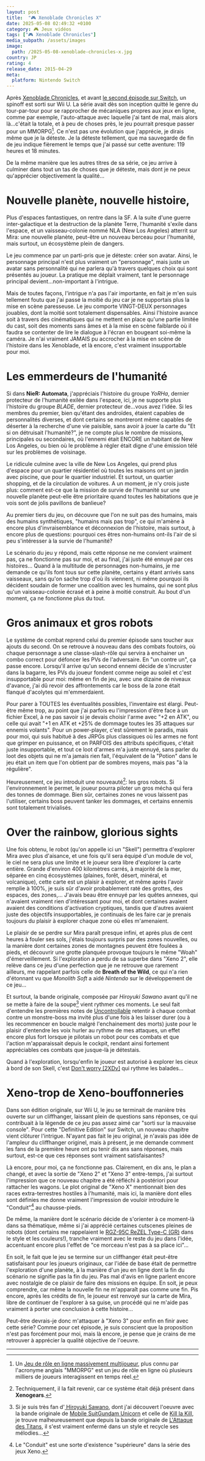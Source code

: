 ```yaml
---
layout: post
title:  "🎮 Xenoblade Chronicles X"
date: 2025-05-08 02:49:32 +0100
category: 🎮 Jeux vidéos
tags: ["🎮 Xenoblade Chronicles"]
media_subpath: /assets/images
image:
  path: /2025-05-08-xenoblade-chronicles-x.jpg
country: JP
rating: 4
release_date: 2015-04-29
meta:
  platform: Nintendo Switch
---
```


Après [Xenoblade Chronicles](/posts/xenoblade-chronicles), et avant [le second épisode sur Switch](/posts/xenoblade-chronicles-2), un spinoff est sorti sur Wii U. La série avait dès son inception quitté le genre du tour-par-tour pour se rapprocher de mécaniques propres aux jeux en ligne, comme par exemple, l'auto-attaque avec laquelle j'ai tant de mal, mais alors là...c'était la totale, et à peu de choses près, le jeu pourrait presque passer pour un MMORPG[^1]. Ce n'est pas une évolution que j'apprécie, je dirais même que je la déteste. Je la déteste tellement, que ma sauvegarde de fin de jeu indique fièrement le temps que j'ai passé sur cette aventure: 119 heures et 18 minutes.

De la même manière que les autres titres de sa série, ce jeu arrive à culminer dans tout un tas de choses que je déteste, mais dont je ne peux qu'apprécier objectivement la qualité...

# Nouvelle planète, nouvelle histoire, 

Plus d'espaces fantastiques, on rentre dans la SF. A la suite d'une guerre inter-galactique et la destruction de la planète Terre, l'humanité s'exile dans l'espace, et un vaisseau-colonie nommé NLA (New Los Angeles) atterrit sur Mira: une nouvelle planète, peut-être un nouveau berceau pour l'humanité, mais surtout, un écosystème plein de dangers.

Le jeu commence par un parti-pris que je déteste: créer son avatar. Ainsi, le personnage principal n'est plus vraiment un "personnage", mais juste un avatar sans personnalité qui ne parlera qu'à travers quelques choix qui sont présentés au joueur. La pratique me déplait vraiment, tant le personnage principal devient...non-important à l'intrigue.

Mais de toutes façons, l'intrigue n'a pas l'air importante, en fait je m'en suis tellement foutu que j'ai passé la moitié du jeu car je ne supportais plus la mise en scène paresseuse. Le jeu comporte VINGT-DEUX personnages jouables, dont la moitié sont totalement dispensables. Ainsi l'histoire avance soit à travers des cinématiques qui ne mettent en place qu'une partie limitée du cast, soit des moments sans âmes et à la mise en scène faiblarde où il faudra se contenter de lire le dialogue à l'écran en bougeant soi-même la caméra. Je n'ai vraiment JAMAIS pu accrocher à la mise en scène de l'histoire dans les Xenoblade, et là encore, c'est vraiment insupportable pour moi.

# Les emmerdeurs de l'humanité

Si dans **NieR: Automata**, j'appréciais l'histoire du groupe *YoRHa*, dernier protecteur de l'humanité exilée dans l'espace, ici, je ne supporte plus l'histoire du groupe *BLADE*, dernier protecteur de...vous avez l'idée. Si les membres du premier, bien qu'étant des androïdes, étaient capables de personnalités diverses, et dont certains se montreront même capables de déserter à la recherche d'une vie paisible, sans avoir à jouer la carte du "Et si on détruisait l'humanité?", je ne compte plus le nombre de missions, principales ou secondaires, où l'ennemi était ENCORE un habitant de New Los Angeles, ou bien où le problème à régler était digne d'une émission télé sur les problèmes de voisinage.

Le ridicule culmine avec la ville de New Los Angeles, qui prend plus d'espace pour un quartier résidentiel où toutes les maisons ont un jardin avec piscine, que pour le quartier industriel. Et surtout, un quartier shopping, et de la circulation de voitures. A un moment, je n'y crois juste plus: comment est-ce que la mission de survie de l'humanité sur une nouvelle planète peut-elle être prioritaire quand toutes les habitations que je vois sont de jolis pavillons de banlieue?

Au premier tiers du jeu, on découvre que l'on ne suit pas des humains, mais des humains synthétiques, "humains mais pas trop", ce qui m'amène à encore plus d'invraisemblance et déconnexion de l'histoire, mais surtout, à encore plus de questions: pourquoi ces êtres non-humains ont-ils l'air de si peu s'intéresser à la survie de l'humanité?

Le scénario du jeu y répond, mais cette réponse ne me convient vraiment pas, ça ne fonctionne pas sur moi, et au final, j'ai juste été ennuyé par ces histoires... Quand à la multitude de personnages non-humains, je me demande ce qu'ils font tous sur cette planète, certains y étant arrivés sans vaisseaux, sans qu'on sache trop d'où ils viennent, ni même pourquoi ils décident soudain de former une coalition avec les humains, qui ne sont plus qu'un vaisseau-colonie écrasé et à peine à moitié construit. Au bout d'un moment, ça ne fonctionne plus du tout.

# Gros animaux et gros robots

Le système de combat reprend celui du premier épisode sans toucher aux ajouts du second. On se retrouve à nouveau dans des combats foutoirs, où chaque personnage a une classe-slash-rôle qui servira à enchainer un combo correct pour défoncer les PVs de l'adversaire. En "un contre un", ça passe encore. Lorsqu'il arrive qu'un second ennemi décide de s'incruster dans la bagarre, les PVs du joueur fondent comme neige au soleil et c'est insupportable pour moi: même en fin de jeu, avec une dizaine de niveaux d'avance, j'ai dû revoir des affrontements car le boss de la zone était flanqué d'acolytes qui m'emmerdaient.

Pour parer à TOUTES les éventualités possibles, l'inventaire est élargi. Peut-être même trop, au point que j'ai parfois eu l'impression d'être face à un fichier Excel, à ne pas savoir si je devais choisir l'arme avec "+2 en ATK", ou celle qui avait "+1 en ATK et +25% de dommage toutes les 35 attaques sur ennemis volants". Pour un power-player, c'est sûrement le paradis, mais pour moi, qui suis habitué à des JRPGs plus classiques où les armes ne font que grimper en puissance, et on PARFOIS des attributs spécifiques, c'était juste insupportable, et tout ce loot d'armes m'a juste ennuyé, sans parler du loot des objets qui ne m'a jamais rien fait, l'équivalent de la "Potion" dans le jeu était un item que l'on obtient par de sombres moyens, mais pas "à la régulière".

Heureusement, ce jeu introduit une nouveauté[^2]: les gros robots. Si l'environnement le permet, le joueur pourra piloter un gros mécha qui fera des tonnes de dommage. Bien sûr, certaines zones ne vous laissent pas l'utiliser, certains boss peuvent tanker les dommages, et certains ennemis sont totalement trivialisés.

# Over the rainbow, glorious sights

Une fois obtenu, le robot (qu'on appelle ici un "Skell") permettra d'explorer Mira avec plus d'aisance, et une fois qu'il sera équipé d'un module de vol, le ciel ne sera plus une limite et le joueur sera libre d'explorer la carte entière. Grande d'environ 400 kilomètres carrés, à majorité de la mer, séparée en cinq écosystèmes (plaines, forêt, désert, minéral, et volcanique), cette carte est un plaisir à explorer, et même après l'avoir remplie à 100%, je suis sûr d'avoir probablement raté des grottes, des espaces, des zones,... J'avais beau être ennuyé par les quêtes annexes, qui n'avaient vraiment rien d'intéressant pour moi, et dont certaines avaient avaient des conditions d'activation cryptiques, tandis que d'autres avaient juste des objectifs insupportables, je continuais de les faire car je prenais toujours du plaisir à explorer chaque zone où elles m'amenaient.

Le plaisir de se perdre sur Mira paraît presque infini, et après plus de cent heures à fouler ses sols, j'étais toujours surpris par des zones nouvelles, ou la manière dont certaines zones de montagnes peuvent être foulées à pieds, et découvrir une grotte planquée provoque toujours le même "Woah" d'émerveillement. Si l'exploration a perdu de sa superbe dans "Xeno 2", elle relève dans ce jeu d'une perfection que je ne retrouve que rarement ailleurs, me rappelant parfois celle de **Breath of the Wild**, ce qui n'a rien d'étonnant vu que *Monolith Soft* a aidé *Nintendo* sur le développement de ce jeu...

Et surtout, la bande originale, composée par *Hiroyuki Sawano* avant qu'il ne se mette à faire de la soupe[^3] vient rythmer ces moments. Le seul fait d'entendre les premières notes de [<i class="fab fa-youtube"></i> Uncontrollable](https://www.youtube.com/watch?v=CbKF5y5pF6w) retentir à chaque combat contre un monstre-boss ma invité plus d'une fois à les laisser durer (ou à les recommencer en boucle malgré l'enchainement des morts) juste pour le plaisir d'entendre les voix hurler au rythme de mes attaques, un effet encore plus fort lorsque je pilotais un robot pour ces combats et que l'action m'apparaissait depuis le cockpit, rendant ainsi fortement appréciables ces combats que jusque-là je détestais.

Quand à l'exploration, lorsqu'enfin le joueur est autorisé à explorer les cieux à bord de son Skell, c'est [<i class="fab fa-youtube"></i> Don't worry [2XDv]](https://www.youtube.com/watch?v=bsdvftkuZJY) qui rythme les balades...

# Xeno-trop de Xeno-bouffonneries

Dans son édition originale, sur Wii U, le jeu se terminait de manière très ouverte sur un cliffhanger, laissant plein de questions sans réponses, ce qui contribuait à la légende de ce jeu pas assez aimé car "sorti sur la mauvaise console". Pour cette "Definitive Edition" sur Switch, un nouveau chapitre vient clôturer l'intrigue. N'ayant pas fait le jeu original, je n'avais pas idée de l'ampleur du cliffhanger originel, mais à présent, je me demande comment les fans de la première heure ont pu tenir dix ans sans réponses, mais surtout, est-ce que ces réponses sont vraiment satisfaisantes?

Là encore, pour moi, ça ne fonctionne pas. Clairement, en dix ans, le plan a changé, et avec la sortie de "Xeno 2" et "Xeno 3" entre-temps, j'ai surtout l'impression que ce nouveau chapitre a été réfléchi à postériori pour rattacher les wagons. Le plot original de "Xeno X" mentionnait bien des races extra-terrestres hostiles à l'humanité, mais ici, la manière dont elles sont définies me donne vraiment l'impression de vouloir introduire le "Conduit"[^4] au chausse-pieds.

De même, la manière dont le scénario décide de s'orienter à ce moment-là dans sa thématique, même si j'ai apprécié certaines cutscenes pleines de robots (dont certains me rappelaient le [RGZ-95C ReZEL Type-C (GR)](https://gundam.fandom.com/wiki/RGZ-95C_ReZEL_Type-C_(GR)) dans le style et les couleurs!), tranche vraiment avec le reste du jeu dans l'idée, accentuant encore plus l'effet de "ce morceau n'est pas à sa place ici"...

En soit, le fait que le jeu se termine sur un cliffhanger était peut-être satisfaisant pour les joueurs originaux, car l'idée de base était de permettre l'exploration d'une planète, à la manière d'un jeu en ligne dont la fin du scénario ne signifie pas la fin du jeu. Pas mal d'avis en ligne parlent encore avec nostalgie de ce plaisir de faire des missions en équipe. En soit, je peux comprendre, car même la nouvelle fin ne m'apparaît pas comme une fin. Pis encore, après les crédits de fin, le joueur est renvoyé sur la carte de Mira, libre de continuer de l'explorer à sa guise, un procédé qui ne m'aide pas vraiment à porter une conclusion à cette histoire...

Peut-être devrais-je donc m'attaquer à "Xeno 3" pour enfin en finir avec cette série? Comme pour cet épisode, je suis conscient que la proposition n'est pas forcément pour moi, mais là encore, je pense que je crains de me retrouver à apprécier la qualité objective de l'oeuvre.

* * *
[^1]: Un [<i class="fab fa-wikipedia-w"></i> Jeu de rôle en ligne massivement multijoueur](https://fr.wikipedia.org/wiki/Jeu_de_r%C3%B4le_en_ligne_massivement_multijoueur), plus connu par l'acronyme anglais "MMORPG" est un jeu de rôle en ligne où plusieurs milliers de joueurs interagissent en temps réel.
[^2]: Techniquement, il la fait revenir, car ce système était déjà présent dans **Xenogears**.
[^3]: Si je suis très fan d'[<i class="fab fa-wikipedia-w"></i> Hiroyuki Sawano](https://fr.wikipedia.org/wiki/Hiroyuki_Sawano), dont j'ai découvert l'oeuvre avec la bande originale de [<i class="fab fa-wikipedia-w"></i> Mobile SuitGundam Unicorn](https://fr.wikipedia.org/wiki/Gundam_Unicorn) et celle de [<i class="fab fa-wikipedia-w"></i> Kill la Kill](https://fr.wikipedia.org/wiki/Kill_la_Kill), je trouve malheureusement que depuis la bande originale de [<i class="fab fa-wikipedia-w"></i> L'Attaque des Titans](https://fr.wikipedia.org/wiki/L%27Attaque_des_Titans), il s'est vraiment enfermé dans un style et recycle ses mélodies...
[^4]: Le "Conduit" est une sorte d'existence "supérieure" dans la série des jeux Xeno.
